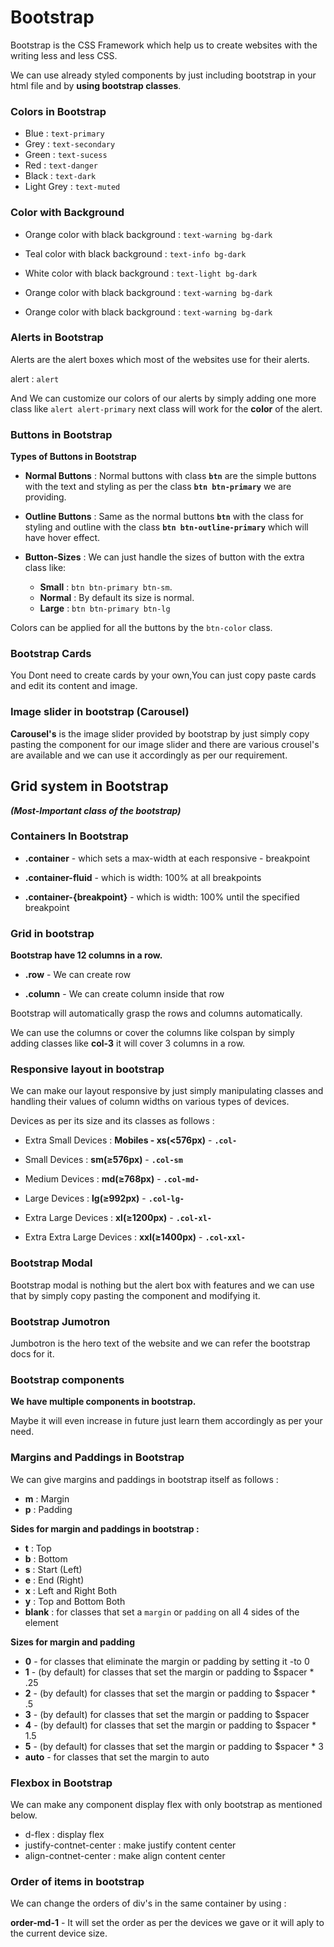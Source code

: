 # Bootstrap

Bootstrap is the CSS Framework which help us to create websites with the writing less and less CSS.

We can use already styled components by just including bootstrap in your html file and by **using bootstrap classes**.

### Colors in Bootstrap
- Blue : `text-primary`
- Grey : `text-secondary`
- Green : `text-sucess`
- Red : `text-danger`
- Black : `text-dark`
- Light Grey : `text-muted`

### Color with Background
- Orange color with black background : `text-warning bg-dark`

- Teal color with black background : `text-info bg-dark`

- White color with black background : `text-light bg-dark`

- Orange color with black background : `text-warning bg-dark`

- Orange color with black background : `text-warning bg-dark`

### Alerts in Bootstrap
Alerts are the alert boxes which most of the websites use for their alerts.

alert : `alert`

And We can customize our colors of our alerts by simply adding one more class like `alert alert-primary` next class will work for the **color** of the alert.

### Buttons in Bootstrap

**Types of Buttons in Bootstrap**

- **Normal Buttons** : Normal buttons with class **`btn`** are the simple buttons with the text and styling as per the class **`btn btn-primary`** we are providing.

- **Outline Buttons** : Same as the normal buttons **`btn`** with the class for styling and outline with the class **`btn btn-outline-primary`** which will have hover effect.

- **Button-Sizes** : We can just handle the sizes of button with the extra class like:
    
    - **Small** : `btn btn-primary btn-sm`.
    - **Normal** : By default its  size is normal.
    - **Large** : `btn btn-primary btn-lg`

Colors can be applied for all the buttons by the `btn-color` class.

### Bootstrap Cards
You Dont need to create cards by your own,You can just copy paste cards and edit its content and image.

### Image slider in bootstrap (Carousel)
**Carousel's** is the image slider provided by bootstrap by just simply copy pasting the component for our image slider and there are various crousel's are available and we can use it accordingly as per our requirement.

##  Grid system in Bootstrap 

***(Most-Important class of the bootstrap)***

### Containers In Bootstrap

- **.container** - which sets a max-width at each responsive - breakpoint 

- **.container-fluid** - which is width: 100% at all breakpoints

- **.container-{breakpoint}** - which is width: 100% until the specified breakpoint


### Grid in bootstrap

**Bootstrap have 12 columns in a row.**

- **.row** - We can create row

- **.column** - We can create column inside that row

Bootstrap will automatically grasp the rows and columns automatically.

We can use the columns or cover the columns like colspan by simply adding classes like **col-3** it will cover 3 columns in a row.

### Responsive layout in bootstrap

We can make our layout responsive by just simply manipulating classes and handling their values of column widths on various types of devices.

Devices as per its size and its classes as follows : 

- Extra Small Devices : **Mobiles - xs(<576px)** - **`.col-`**

- Small Devices : **sm(≥576px)** - **`.col-sm`**

- Medium Devices : **md(≥768px)** - **`.col-md-`**

- Large Devices : **lg(≥992px)** - **`.col-lg-`**

- Extra Large Devices : **xl(≥1200px)** - **`.col-xl-	`**

- Extra Extra Large Devices : **xxl(≥1400px)** - **`.col-xxl-`**

### Bootstrap Modal
Bootstrap modal is nothing but the alert box with features and we can use that by simply copy pasting the component and modifying it.


### Bootstrap Jumotron
Jumbotron is the hero text of the website and we can refer the bootstrap docs for it.

### Bootstrap components

**We have multiple components in bootstrap.**

Maybe it will even increase in future just learn them accordingly as per your need. 

### Margins and Paddings in Bootstrap

We can give margins and paddings in bootstrap itself as follows : 

- **m** : Margin
- **p** : Padding

**Sides for margin and paddings in bootstrap :**

- **t** : Top
- **b** : Bottom
- **s** : Start (Left)
- **e** : End (Right)
- **x** : Left and Right Both
- **y** : Top and Bottom Both
- **blank** : for classes that set a `margin` or `padding` on all 4 sides of the element

**Sizes for margin and padding**

- **0** - for classes that eliminate the margin or padding by setting it -to 0
- **1** - (by default) for classes that set the margin or padding to     $spacer * .25
- **2** - (by default) for classes that set the margin or padding to     $spacer * .5
- **3** - (by default) for classes that set the margin or padding to     $spacer
- **4** - (by default) for classes that set the margin or padding to     $spacer * 1.5
- **5** - (by default) for classes that set the margin or padding to     $spacer * 3
- **auto** - for classes that set the margin to auto

### Flexbox in Bootstrap

We can make any component display flex with only bootstrap as mentioned below.

- d-flex : display flex
- justify-contnet-center : make justify content center
- align-contnet-center : make align content center

### Order of items in bootstrap

We can change the orders of div's in the same container by using : 

**order-md-1** - It will set the order as per the devices we gave or it will aply to the current device size.

